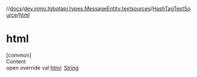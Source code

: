 //[docs](../../../index.md)/[dev.inmo.tgbotapi.types.MessageEntity.textsources](../index.md)/[HashTagTextSource](index.md)/[html](html.md)



# html  
[common]  
Content  
open override val [html](html.md): [String](https://kotlinlang.org/api/latest/jvm/stdlib/kotlin/-string/index.html)  



